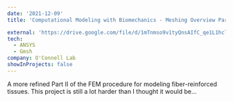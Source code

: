 ```yaml
---
date: '2021-12-09'
title: 'Computational Modeling with Biomechanics - Meshing Overview Part II, ME 194'

external: 'https://drive.google.com/file/d/1mTnmso9v1tyQnsAIfC_qe1L1hclxL9m7/view?usp=sharing'
tech:
  - ANSYS
  - Gmsh
company: O'Connell Lab
showInProjects: false
---
```


A more refined Part II of the FEM procedure for modeling fiber-reinforced tissues. This project is still a lot harder than I thought it would be...
